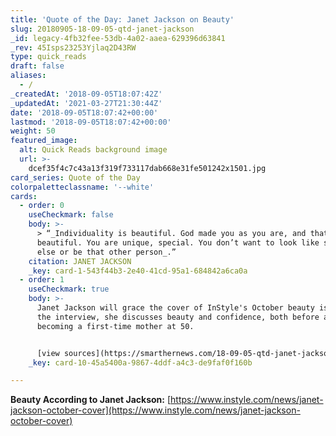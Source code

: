 ```yaml
---
title: 'Quote of the Day: Janet Jackson on Beauty'
slug: 20180905-18-09-05-qtd-janet-jackson
_id: legacy-4fb32fee-53db-4a02-aaea-629396d63841
_rev: 45Isps23253Yjlaq2D43RW
type: quick_reads
draft: false
aliases:
  - /
_createdAt: '2018-09-05T18:07:42Z'
_updatedAt: '2021-03-27T21:30:44Z'
date: '2018-09-05T18:07:42+00:00'
lastmod: '2018-09-05T18:07:42+00:00'
weight: 50
featured_image:
  alt: Quick Reads background image
  url: >-
    dcef35f4c7c43a13f319f733117dab668e31fe501242x1501.jpg
card_series: Quote of the Day
colorpaletteclassname: '--white'
cards:
  - order: 0
    useCheckmark: false
    body: >-
      > “_Individuality is beautiful. God made you as you are, and that’s
      beautiful. You are unique, special. You don’t want to look like someone
      else or be that other person_.”
    citation: JANET JACKSON
    _key: card-1-543f44b3-2e40-41cd-95a1-684842a6ca0a
  - order: 1
    useCheckmark: true
    body: >-
      Janet Jackson will grace the cover of InStyle's October beauty issue. In
      the interview, she discusses beauty and confidence, both before and after
      becoming a first-time mother at 50.


      [view sources](https://smarthernews.com/18-09-05-qtd-janet-jackson/)
    _key: card-10-45a5400a-9867-4ddf-a4c3-de9faf0f160b

---
```

**Beauty According to Janet Jackson:** [https://www.instyle.com/news/janet-jackson-october-cover](https://www.instyle.com/news/janet-jackson-october-cover)